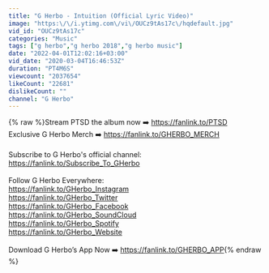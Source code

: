 ```yaml
---
title: "G Herbo - Intuition (Official Lyric Video)"
image: "https:\/\/i.ytimg.com\/vi\/OUCz9tAs17c\/hqdefault.jpg"
vid_id: "OUCz9tAs17c"
categories: "Music"
tags: ["g herbo","g herbo 2018","g herbo music"]
date: "2022-04-01T12:02:16+03:00"
vid_date: "2020-03-04T16:46:53Z"
duration: "PT4M6S"
viewcount: "2037654"
likeCount: "22681"
dislikeCount: ""
channel: "G Herbo"
---
```

{% raw %}Stream PTSD the album now ➡️ <a rel="nofollow" target="blank" href="https://fanlink.to/PTSD">https://fanlink.to/PTSD</a><br />Exclusive G Herbo Merch ➡️ <a rel="nofollow" target="blank" href="https://fanlink.to/GHERBO_MERCH">https://fanlink.to/GHERBO_MERCH</a><br /><br />Subscribe to G Herbo's official channel: <a rel="nofollow" target="blank" href="https://fanlink.to/Subscribe_To_GHerbo">https://fanlink.to/Subscribe_To_GHerbo</a><br /><br />Follow G Herbo Everywhere:<br /><a rel="nofollow" target="blank" href="https://fanlink.to/GHerbo_Instagram">https://fanlink.to/GHerbo_Instagram</a><br /><a rel="nofollow" target="blank" href="https://fanlink.to/GHerbo_Twitter">https://fanlink.to/GHerbo_Twitter</a><br /><a rel="nofollow" target="blank" href="https://fanlink.to/GHerbo_Facebook">https://fanlink.to/GHerbo_Facebook</a><br /><a rel="nofollow" target="blank" href="https://fanlink.to/GHerbo_SoundCloud">https://fanlink.to/GHerbo_SoundCloud</a><br /><a rel="nofollow" target="blank" href="https://fanlink.to/GHerbo_Spotify">https://fanlink.to/GHerbo_Spotify</a><br /><a rel="nofollow" target="blank" href="https://fanlink.to/GHerbo_Website">https://fanlink.to/GHerbo_Website</a><br /><br />Download G Herbo’s App Now ➡️ <a rel="nofollow" target="blank" href="https://fanlink.to/GHERBO_APP">https://fanlink.to/GHERBO_APP</a>{% endraw %}
